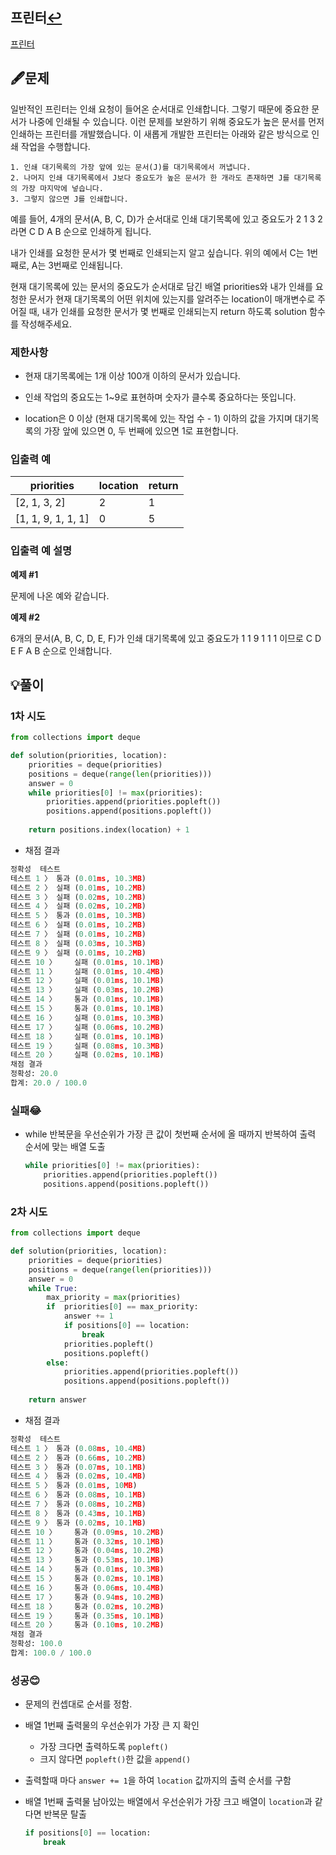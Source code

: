 ## 프린터[↩](../programmers_practice)

[프린터](https://programmers.co.kr/learn/courses/30/lessons/42587)

## 🖋️문제

일반적인 프린터는 인쇄 요청이 들어온 순서대로 인쇄합니다. 그렇기 때문에 중요한 문서가 나중에 인쇄될 수 있습니다. 이런 문제를 보완하기 위해 중요도가 높은 문서를 먼저 인쇄하는 프린터를 개발했습니다. 이 새롭게 개발한 프린터는 아래와 같은 방식으로 인쇄 작업을 수행합니다.

```
1. 인쇄 대기목록의 가장 앞에 있는 문서(J)를 대기목록에서 꺼냅니다.
2. 나머지 인쇄 대기목록에서 J보다 중요도가 높은 문서가 한 개라도 존재하면 J를 대기목록의 가장 마지막에 넣습니다.
3. 그렇지 않으면 J를 인쇄합니다.
```

예를 들어, 4개의 문서(A, B, C, D)가 순서대로 인쇄 대기목록에 있고 중요도가 2 1 3 2 라면 C D A B 순으로 인쇄하게 됩니다.

내가 인쇄를 요청한 문서가 몇 번째로 인쇄되는지 알고 싶습니다. 위의 예에서 C는 1번째로, A는 3번째로 인쇄됩니다.

현재 대기목록에 있는 문서의 중요도가 순서대로 담긴 배열 priorities와 내가 인쇄를 요청한 문서가 현재 대기목록의 어떤 위치에 있는지를 알려주는 location이 매개변수로 주어질 때, 내가 인쇄를 요청한 문서가 몇 번째로 인쇄되는지 return 하도록 solution 함수를 작성해주세요.

### 제한사항

- 현재 대기목록에는 1개 이상 100개 이하의 문서가 있습니다.

- 인쇄 작업의 중요도는 1~9로 표현하며 숫자가 클수록 중요하다는 뜻입니다.
- location은 0 이상 (현재 대기목록에 있는 작업 수 - 1) 이하의 값을 가지며 대기목록의 가장 앞에 있으면 0, 두 번째에 있으면 1로 표현합니다.

### 입출력 예

| priorities         | location | return |
| ------------------ | -------- | ------ |
| [2, 1, 3, 2]       | 2        | 1      |
| [1, 1, 9, 1, 1, 1] | 0        | 5      |

### 입출력 예 설명

**예제 #1**

문제에 나온 예와 같습니다.

**예제 #2**

6개의 문서(A, B, C, D, E, F)가 인쇄 대기목록에 있고 중요도가 1 1 9 1 1 1 이므로 C D E F A B 순으로 인쇄합니다.

## 💡풀이

### 1차 시도

```python
from collections import deque

def solution(priorities, location):
    priorities = deque(priorities)
    positions = deque(range(len(priorities)))
    answer = 0
    while priorities[0] != max(priorities):
        priorities.append(priorities.popleft())
        positions.append(positions.popleft())
            
    return positions.index(location) + 1
```

* 채점 결과

```python
정확성  테스트
테스트 1 〉	통과 (0.01ms, 10.3MB)
테스트 2 〉	실패 (0.01ms, 10.2MB)
테스트 3 〉	실패 (0.02ms, 10.2MB)
테스트 4 〉	실패 (0.02ms, 10.2MB)
테스트 5 〉	통과 (0.01ms, 10.3MB)
테스트 6 〉	실패 (0.01ms, 10.2MB)
테스트 7 〉	실패 (0.01ms, 10.2MB)
테스트 8 〉	실패 (0.03ms, 10.3MB)
테스트 9 〉	실패 (0.01ms, 10.2MB)
테스트 10 〉	실패 (0.01ms, 10.1MB)
테스트 11 〉	실패 (0.01ms, 10.4MB)
테스트 12 〉	실패 (0.01ms, 10.1MB)
테스트 13 〉	실패 (0.03ms, 10.2MB)
테스트 14 〉	통과 (0.01ms, 10.1MB)
테스트 15 〉	통과 (0.01ms, 10.1MB)
테스트 16 〉	실패 (0.01ms, 10.3MB)
테스트 17 〉	실패 (0.06ms, 10.2MB)
테스트 18 〉	실패 (0.01ms, 10.1MB)
테스트 19 〉	실패 (0.08ms, 10.3MB)
테스트 20 〉	실패 (0.02ms, 10.1MB)
채점 결과
정확성: 20.0
합계: 20.0 / 100.0
```

### 실패😂

* while 반복문을 우선순위가 가장 큰 값이 첫번째 순서에 올 때까지 반복하여 출력 순서에 맞는 배열 도출

  ```python
  while priorities[0] != max(priorities):
      priorities.append(priorities.popleft())
      positions.append(positions.popleft())
  ```

  

### 2차 시도

```python
from collections import deque

def solution(priorities, location):
    priorities = deque(priorities)
    positions = deque(range(len(priorities)))
    answer = 0
    while True:
        max_priority = max(priorities)
        if  priorities[0] == max_priority:
            answer += 1
            if positions[0] == location:
                break
            priorities.popleft()
            positions.popleft()
        else:
            priorities.append(priorities.popleft())
            positions.append(positions.popleft())
            
    return answer
```

* 채점 결과

```python
정확성  테스트
테스트 1 〉	통과 (0.08ms, 10.4MB)
테스트 2 〉	통과 (0.66ms, 10.2MB)
테스트 3 〉	통과 (0.07ms, 10.1MB)
테스트 4 〉	통과 (0.02ms, 10.4MB)
테스트 5 〉	통과 (0.01ms, 10MB)
테스트 6 〉	통과 (0.08ms, 10.1MB)
테스트 7 〉	통과 (0.08ms, 10.2MB)
테스트 8 〉	통과 (0.43ms, 10.1MB)
테스트 9 〉	통과 (0.02ms, 10.1MB)
테스트 10 〉	통과 (0.09ms, 10.2MB)
테스트 11 〉	통과 (0.32ms, 10.1MB)
테스트 12 〉	통과 (0.04ms, 10.2MB)
테스트 13 〉	통과 (0.53ms, 10.1MB)
테스트 14 〉	통과 (0.01ms, 10.3MB)
테스트 15 〉	통과 (0.02ms, 10.1MB)
테스트 16 〉	통과 (0.06ms, 10.4MB)
테스트 17 〉	통과 (0.94ms, 10.2MB)
테스트 18 〉	통과 (0.02ms, 10.2MB)
테스트 19 〉	통과 (0.35ms, 10.1MB)
테스트 20 〉	통과 (0.10ms, 10.2MB)
채점 결과
정확성: 100.0
합계: 100.0 / 100.0
```

### 성공😊

* 문제의 컨셉대로 순서를 정함.

* 배열 1번째 출력물의 우선순위가 가장 큰 지 확인

  * 가장 크다면 출력하도록 `popleft()`
  * 크지 않다면 `popleft()`한 값을 `append()`

* 출력할때 마다 `answer += 1`을 하여 `location` 값까지의 출력 순서를 구함

* 배열 1번째 출력물 남아있는 배열에서 우선순위가 가장 크고 배열이  `location`과 같다면 반복문 탈출

  ```python
  if positions[0] == location:
      break
  ```

